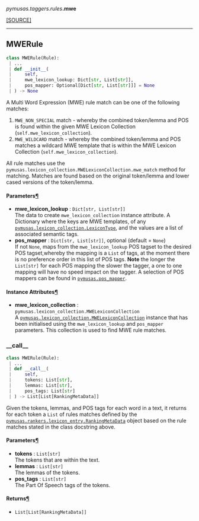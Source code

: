 <div className="source-div">
 <p><i>pymusas</i><i>.taggers</i><i>.rules</i><strong>.mwe</strong></p>
 <p><a className="sourcelink" href="https://github.com/UCREL/pymusas/blob/main/pymusas/taggers/rules/mwe.py">[SOURCE]</a></p>
</div>
<div></div>

---

<a id="pymusas.taggers.rules.mwe.MWERule"></a>

## MWERule

```python
class MWERule(Rule):
 | ...
 | def __init__(
 |     self,
 |     mwe_lexicon_lookup: Dict[str, List[str]],
 |     pos_mapper: Optional[Dict[str, List[str]]] = None
 | ) -> None
```

A Multi Word Expression (MWE) rule match can be one of the following matches:

1. `MWE_NON_SPECIAL` match - whereby the combined token/lemma and POS
is found within the given MWE Lexicon Collection (`self.mwe_lexicon_collection`).
2. `MWE_WILDCARD` match - whereby the combined token/lemma and POS matches
a wildcard MWE template that is within the MWE Lexicon Collection
(`self.mwe_lexicon_collection`).

All rule matches use the
`pymusas.lexicon_collection.MWELexiconCollection.mwe_match`
method for matching. Matches are found based on the original token/lemma and
lower cased versions of the token/lemma.

<h4 id="mwerule.parameters">Parameters<a className="headerlink" href="#mwerule.parameters" title="Permanent link">&para;</a></h4>


- __mwe\_lexicon\_lookup__ : `Dict[str, List[str]]` <br/>
    The data to create `mwe_lexicon_collection` instance attribute. A
    Dictionary where the keys are MWE templates, of any
    [`pymusas.lexicon_collection.LexiconType`](/pymusas/api/lexicon_collection/#lexicontype),
    and the values are a list of associated semantic tags.
- __pos\_mapper__ : `Dict[str, List[str]]`, optional (default = `None`) <br/>
    If not `None`, maps from the `mwe_lexicon_lookup` POS tagset to the
    desired POS tagset,whereby the mapping is a `List` of tags,
    at the moment there is no preference order in this list of POS tags.
    **Note** the longer the `List[str]` for
    each POS mapping the slower the tagger, a one to one mapping will have
    no speed impact on the tagger. A selection of POS mappers can be found in
    [`pymusas.pos_mapper`](/pymusas/api/pos_mapper).

<h4 id="mwerule.instance_attributes">Instance Attributes<a className="headerlink" href="#mwerule.instance_attributes" title="Permanent link">&para;</a></h4>


- __mwe\_lexicon\_collection__ : `pymusas.lexicon_collection.MWELexiconCollection` <br/>
    A [`pymusas.lexicon_collection.MWELexiconCollection`](/pymusas/api/lexicon_collection/#mwelexiconcollection) instance that
    has been initialised using the `mwe_lexicon_lookup` and `pos_mapper`
    parameters. This collection is used to find MWE rule matches.

<a id="pymusas.taggers.rules.mwe.MWERule.__call__"></a>

### \_\_call\_\_

```python
class MWERule(Rule):
 | ...
 | def __call__(
 |     self,
 |     tokens: List[str],
 |     lemmas: List[str],
 |     pos_tags: List[str]
 | ) -> List[List[RankingMetaData]]
```

Given the tokens, lemmas, and POS tags for each word in a text,
it returns for each token a `List` of rules matches defined by
the [`pymusas.rankers.lexicon_entry.RankingMetaData`](/pymusas/api/rankers/lexicon_entry/#rankingmetadata) object based on
the rule matches stated in the class docstring above.

<h4 id="__call__.parameters">Parameters<a className="headerlink" href="#__call__.parameters" title="Permanent link">&para;</a></h4>


- __tokens__ : `List[str]` <br/>
    The tokens that are within the text.
- __lemmas__ : `List[str]` <br/>
    The lemmas of the tokens.
- __pos\_tags__ : `List[str]` <br/>
    The Part Of Speech tags of the tokens.

<h4 id="__call__.returns">Returns<a className="headerlink" href="#__call__.returns" title="Permanent link">&para;</a></h4>


- `List[List[RankingMetaData]]` <br/>


